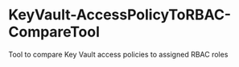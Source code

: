 # KeyVault-AccessPolicyToRBAC-CompareTool
Tool to compare Key Vault access policies to assigned RBAC roles 
